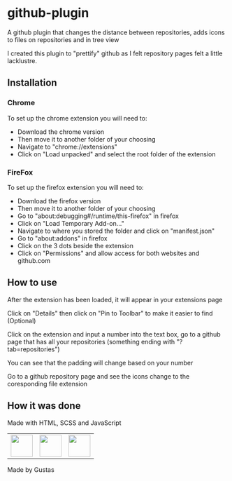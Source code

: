# github-plugin
A github plugin that changes the distance between repositories, adds icons to files on repositories and in tree view

I created this plugin to "prettify" github as I felt repository pages felt a little lacklustre.

<h2>Installation</h2>

<h3>Chrome</h3>

To set up the chrome extension you will need to:

<ul>
  <li>Download the chrome version</li>
  <li>Then move it to another folder of your choosing</li>
  <li>Navigate to "chrome://extensions"</li>
  <li>Click on "Load unpacked" and select the root folder of the extension</li>
</ul>

<h3>FireFox</h3>

To set up the firefox extension you will need to:

<ul>
  <li>Download the firefox version</li>
  <li>Then move it to another folder of your choosing</li>
  <li>Go to "about:debugging#/runtime/this-firefox" in firefox</li>
  <li>Click on "Load Temporary Add-on..."</li>
  <li>Navigate to where you stored the folder and click on "manifest.json"</li>
  <li>Go to "about:addons" in firefox</li>
  <li>Click on the 3 dots beside the extension</li>
  <li>Click on "Permissions" and allow access for both websites and github.com</li>
</ul>

<h2>How to use</h2>

After the extension has been loaded, it will appear in your extensions page

Click on "Details" then click on "Pin to Toolbar" to make it easier to find (Optional)

Click on the extension and input a number into the text box, go to a github page that has all your repositories 
(something ending with "?tab=repositories")

You can see that the padding will change based on your number

Go to a github repository page and see the icons change to the coresponding file extension

<h2>How it was done</h2>

<p>Made with HTML, SCSS and JavaScript</p>

<table>
  <tr>
    <td>          
      <img src = "https://github.com/Gustas1/github-plugin/assets/70669645/9066c7db-f42d-445b-8e90-0fb1447f683b" width = 50px height = 50px>
    </td>
    <td>
      <img src = "https://github.com/Gustas1/github-plugin/assets/70669645/f775e7da-bf41-4a5f-bd3c-e6e517e44452" width = 50px height = 50px>
    </td>    
    <td>
      <img src = "https://github.com/Gustas1/github-plugin/assets/70669645/7e789a57-d63f-4501-a4ba-4d1310ada953" width = 50px height = 50px>
    </td>
  </tr>
</table>

<p>Made by Gustas</p>